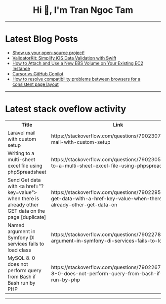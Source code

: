 <h1 align="center">Hi 👋, I'm Tran Ngoc Tam</h1>

---

# Latest Blog Posts 
<!-- BLOG-POST-LIST:START -->
- [Show us your open-source project!](https://dev.to/litlyx/show-us-your-open-source-project-32o)
- [ValidatorKit: Simplify iOS Data Validation with Swift](https://dev.to/alhiane/validatorkit-simplify-ios-data-validation-with-swift-2p7j)
- [How to Attach and Use a New EBS Volume on Your Existing EC2 Instance](https://dev.to/shahidkhans/how-to-attach-and-use-a-new-ebs-volume-on-your-existing-ec2-instance-29oo)
- [Cursor vs GitHub Copilot](https://dev.to/builderio/cursor-vs-github-copilot-5581)
- [How to resolve compatibility problems between browsers for a consistent page layout](https://dev.to/palourderouge/how-to-resolve-compatibility-problems-between-browsers-for-a-consistent-page-layout-2b92)
<!-- BLOG-POST-LIST:END -->

---

# Latest stack oveflow activity
<table>
  <tr><th>Title</th><th>Link</th></tr>
  <!-- STACKOVERFLOW:START --><tr><td>Laravel mail with custom setup</td><td>https://stackoverflow.com/questions/79023073/laravel-mail-with-custom-setup</td></tr><tr><td>Writing to a multi-sheet excel file using phpSpreadsheet</td><td>https://stackoverflow.com/questions/79023052/writing-to-a-multi-sheet-excel-file-using-phpspreadsheet</td></tr><tr><td>Send Get data with &lt;a href=&quot;?key=value&quot;&gt; when there is already other GET data on the page [duplicate]</td><td>https://stackoverflow.com/questions/79022955/send-get-data-with-a-href-key-value-when-there-is-already-other-get-data-on</td></tr><tr><td>Named argument in Symfony DI services fails to load class</td><td>https://stackoverflow.com/questions/79022781/named-argument-in-symfony-di-services-fails-to-load-class</td></tr><tr><td>MySQL 8. 0 does not perform query from Bash if Bash run by PHP</td><td>https://stackoverflow.com/questions/79022674/mysql-8-0-does-not-perform-query-from-bash-if-bash-run-by-php</td></tr><!-- STACKOVERFLOW:END -->
</table>

---


